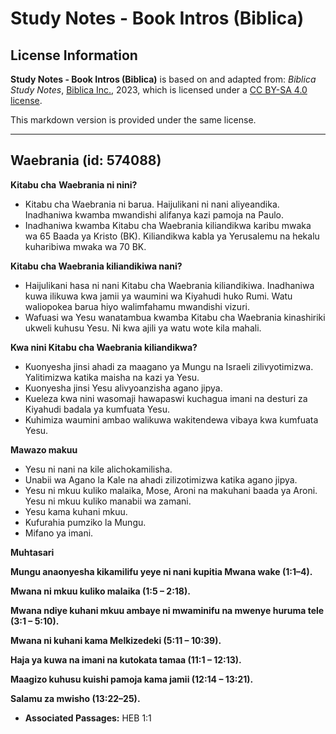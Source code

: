 # Study Notes - Book Intros (Biblica)

## License Information

**Study Notes - Book Intros (Biblica)** is based on and adapted from: _Biblica Study Notes_, [Biblica Inc.](https://www.biblica.com/), 2023, which is licensed under a [CC BY-SA 4.0 license](https://creativecommons.org/licenses/by-sa/4.0/legalcode.en).

This markdown version is provided under the same license.



--------------------------------

## Waebrania (id: 574088)

**Kitabu cha** **Waebrania ni nini?**

* Kitabu cha Waebrania ni barua. Haijulikani ni nani aliyeandika. Inadhaniwa kwamba mwandishi alifanya kazi pamoja na Paulo.
* Inadhaniwa kwamba Kitabu cha Waebrania kiliandikwa karibu mwaka wa 65 Baada ya Kristo (BK). Kiliandikwa kabla ya Yerusalemu na hekalu kuharibiwa mwaka wa 70 BK.

**Kitabu cha Waebrania kiliandikiwa nani?**

* Haijulikani hasa ni nani Kitabu cha Waebrania kiliandikiwa. Inadhaniwa kuwa ilikuwa kwa jamii ya waumini wa Kiyahudi huko Rumi. Watu waliopokea barua hiyo walimfahamu mwandishi vizuri.
* Wafuasi wa Yesu wanatambua kwamba Kitabu cha Waebrania kinashiriki ukweli kuhusu Yesu. Ni kwa ajili ya watu wote kila mahali.

**Kwa nini Kitabu cha Waebrania kiliandikwa?**

* Kuonyesha jinsi ahadi za maagano ya Mungu na Israeli zilivyotimizwa. Yalitimizwa katika maisha na kazi ya Yesu.
* Kuonyesha jinsi Yesu alivyoanzisha agano jipya.
* Kueleza kwa nini wasomaji hawapaswi kuchagua imani na desturi za Kiyahudi badala ya kumfuata Yesu.
* Kuhimiza waumini ambao walikuwa wakitendewa vibaya kwa kumfuata Yesu.

**Mawazo makuu**

* Yesu ni nani na kile alichokamilisha.
* Unabii wa Agano la Kale na ahadi zilizotimizwa katika agano jipya.
* Yesu ni mkuu kuliko malaika, Mose, Aroni na makuhani baada ya Aroni. Yesu ni mkuu kuliko manabii wa zamani.
* Yesu kama kuhani mkuu.
* Kufurahia pumziko la Mungu.
* Mifano ya imani.

**Muhtasari**

**Mungu anaonyesha kikamilifu yeye ni nani kupitia Mwana wake (1:1–4\).**

**Mwana ni mkuu kuliko malaika (1:5 – 2:18\).**

**Mwana ndiye kuhani mkuu ambaye ni mwaminifu na mwenye huruma tele (3:1 – 5:10\).**

**Mwana ni kuhani kama Melkizedeki (5:11 – 10:39\).**

**Haja ya kuwa na imani na kutokata tamaa (11:1 – 12:13\).**

**Maagizo kuhusu kuishi pamoja kama jamii (12:14 – 13:21\).**

**Salamu za mwisho (13:22–25\).**

* **Associated Passages:** HEB 1:1

